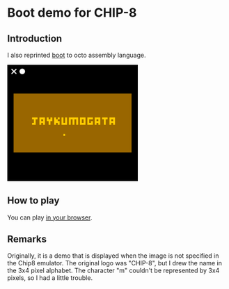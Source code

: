 # Boot demo for CHIP-8

## Introduction

I also reprinted [boot](https://github.com/massung/CHIP-8/blob/master/games/sources/boot.c8) to octo assembly language. 

<img src="https://github.com/jay-kumogata/PyxelChip8/blob/main/games/screenshots/boot02.png" width="300">

## How to play

You can play [in your browser](https://johnearnest.github.io/Octo/index.html?key=cYnRGjHz).

## Remarks

Originally, it is a demo that is displayed when the image is not specified in the Chip8 emulator. 
The original logo was "CHIP-8", but I drew the name in the 3x4 pixel alphabet. 
The character "m" couldn't be represented by 3x4 pixels, so I had a little trouble.
